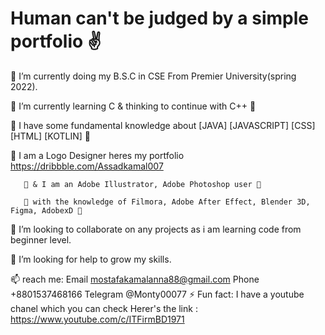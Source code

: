 # Human can't be judged by a simple portfolio ✌

 🍷 I’m currently doing my B.S.C in CSE From Premier University(spring 2022).
 
🍒 I’m currently learning C & thinking to continue with C++ 🍒

🍔 I have some fundamental knowledge about [JAVA] [JAVASCRIPT] [CSS] [HTML] [KOTLIN] 🍔

🍔 I am a Logo Designer heres my portfolio  https://dribbble.com/Assadkamal007
       
       🍔 & I am an Adobe Illustrator, Adobe Photoshop user 🍔
       
       🍔 with the knowledge of Filmora, Adobe After Effect, Blender 3D, Figma, AdobexD 🍔

👯 I’m looking to collaborate on any projects as i am learning code from beginner level.

🤔 I’m looking for help to grow my skills.

📫 reach me:  Email   mostafakamalanna88@gmail.com
                      Phone  +8801537468166
                      Telegram  @Monty00077
⚡ Fun fact: I have a youtube chanel which you can check 
              Herer's the link : https://www.youtube.com/c/ITFirmBD1971

